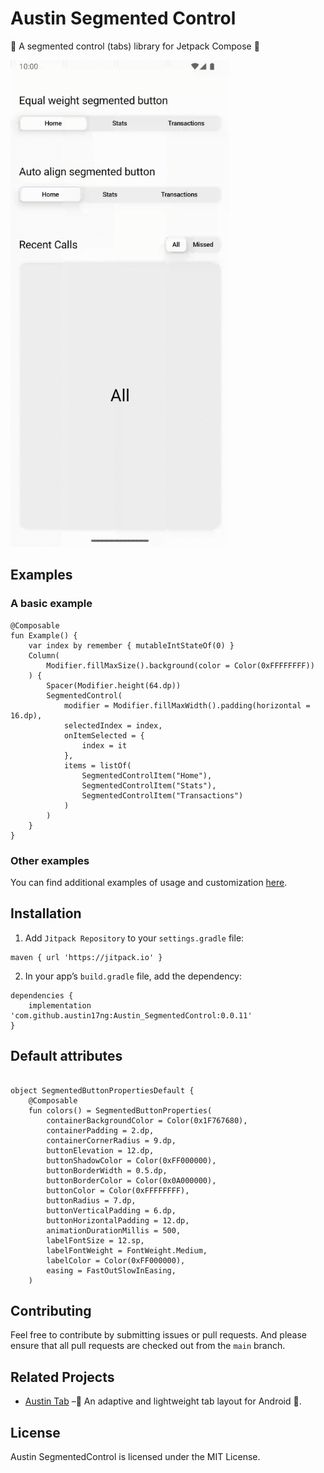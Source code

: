 # Austin Segmented Control
:sheep: A segmented control (tabs) library for Jetpack Compose :sheep:



<img src="/images/demo.gif" alt="drawing" width="350"/>

## Examples
### A basic example
```
@Composable
fun Example() {
    var index by remember { mutableIntStateOf(0) }
    Column(
        Modifier.fillMaxSize().background(color = Color(0xFFFFFFFF))
    ) {
        Spacer(Modifier.height(64.dp))
        SegmentedControl(
            modifier = Modifier.fillMaxWidth().padding(horizontal = 16.dp),
            selectedIndex = index,
            onItemSelected = {
                index = it
            },
            items = listOf(
                SegmentedControlItem("Home"),
                SegmentedControlItem("Stats"),
                SegmentedControlItem("Transactions")
            )
        )
    }
}
```

### Other examples
You can find additional examples of usage and customization [here](app/src/main/java/me/austinng/austinsegmentedcontrol/MainActivity.kt).

## Installation

1. Add `Jitpack Repository` to your `settings.gradle` file:

```
maven { url 'https://jitpack.io' }
```

2. In your app’s `build.gradle` file, add the dependency:

```
dependencies {
	implementation 'com.github.austin17ng:Austin_SegmentedControl:0.0.11'
}
```
 
## Default attributes

```

object SegmentedButtonPropertiesDefault {
    @Composable
    fun colors() = SegmentedButtonProperties(
        containerBackgroundColor = Color(0x1F767680),
        containerPadding = 2.dp,
        containerCornerRadius = 9.dp,
        buttonElevation = 12.dp,
        buttonShadowColor = Color(0xFF000000),
        buttonBorderWidth = 0.5.dp,
        buttonBorderColor = Color(0x0A000000),
        buttonColor = Color(0xFFFFFFFF),
        buttonRadius = 7.dp,
        buttonVerticalPadding = 6.dp,
        buttonHorizontalPadding = 12.dp,
        animationDurationMillis = 500,
        labelFontSize = 12.sp,
        labelFontWeight = FontWeight.Medium,
        labelColor = Color(0xFF000000),
        easing = FastOutSlowInEasing,
    )

```

## Contributing

Feel free to contribute by submitting issues or pull requests. And please ensure that all pull requests are checked out from the `main` branch.

## Related Projects  
- [Austin Tab](https://github.com/austin17ng/austin-tab) –🐑 An adaptive and lightweight tab layout for Android 🐑.


## License

Austin SegmentedControl is licensed under the MIT License.

